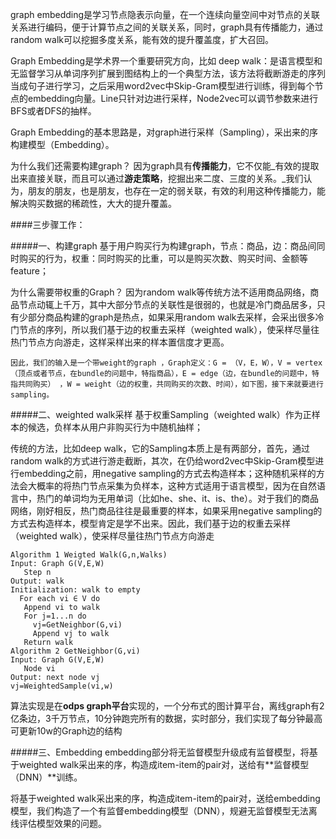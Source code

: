 
graph embedding是学习节点隐表示向量，在一个连续向量空间中对节点的关联关系进行编码，便于计算节点之间的关联关系，同时，graph具有传播能力，通过random walk可以挖掘多度关系，能有效的提升覆盖度，扩大召回。

Graph Embedding是学术界一个重要研究方向，比如
deep walk：是语言模型和无监督学习从单词序列扩展到图结构上的一个典型方法，该方法将截断游走的序列当成句子进行学习，之后采用word2vec中Skip-Gram模型进行训练，得到每个节点的embedding向量。Line只针对边进行采样，Node2vec可以调节参数来进行BFS或者DFS的抽样。

Graph Embedding的基本思路是，对graph进行采样（Sampling），采出来的序构建模型（Embedding）。

为什么我们还需要构建graph？
因为graph具有**传播能力**，它不仅能_有效的提取出来直接关联，而且可以通过**游走策略**，挖掘出来二度、三度的关系。_我们认为，朋友的朋友，也是朋友，也存在一定的弱关联，有效的利用这种传播能力，能解决购买数据的稀疏性，大大的提升覆盖。

####三步骤工作：

#####一、构建graph
基于用户购买行为构建graph，节点：商品，边：商品间同时购买的行为，权重：同时购买的比重，可以是购买次数、购买时间、金额等feature；

为什么需要带权重的Graph？
因为random walk等传统方法不适用商品网络，商品节点动辄上千万，其中大部分节点的关联性是很弱的，也就是冷门商品居多，只有少部分商品构建的graph是热点，如果采用random walk去采样，会采出很多冷门节点的序列，所以我们基于边的权重去采样（weighted walk），使采样尽量往热门节点方向游走，这样采样出来的样本置信度才更高。

```
因此，我们的输入是一个带weight的graph ，Graph定义：G = （V，E，W），V = vertex （顶点或者节点，在bundle的问题中，特指商品），E = edge（边，在bundle的问题中，特指共同购买） ，W = weight（边的权重，共同购买的次数、时间），如下图，接下来就要进行sampling。

```




#####二、weighted walk采样
基于权重Sampling（weighted walk）作为正样本的候选，负样本从用户非购买行为中随机抽样；

传统的方法，比如deep walk，它的Sampling本质上是有两部分，首先，通过random walk的方式进行游走截断，其次，在仍给word2vec中Skip-Gram模型进行embedding之前，用negative sampling的方式去构造样本；这种随机采样的方法会大概率的将热门节点采集为负样本，这种方式适用于语言模型，因为在自然语言中，热门的单词均为无用单词（比如he、she、it、is、the）。对于我们的商品网络，刚好相反，热门商品往往是最重要的样本，如果采用negative sampling的方式去构造样本，模型肯定是学不出来。因此，我们基于边的权重去采样（weighted walk），使采样尽量往热门节点方向游走


```
Algorithm 1 Weigted Walk(G,n,Walks)
Input: Graph G(V,E,W)
   Step n
Output: walk
Initialization: walk to empty
  For each vi ∈ V do
   Append vi to walk
   For j=1...n do
     vj=GetNeighbor(G,vi)
     Append vj to walk
   Return walk
Algorithm 2 GetNeighbor(G,vi)
Input: Graph G(V,E,W)
   Node vi
Output: next node vj
vj=WeightedSample(vi,w)
```
算法实现是在**odps graph平台**实现的，一个分布式的图计算平台，离线graph有2亿条边，3千万节点，10分钟跑完所有的数据，实时部分，我们实现了每分钟最高可更新10w的Graph边的结构


#####三、Embedding
embedding部分将无监督模型升级成有监督模型，将基于weighted walk采出来的序，构造成item-item的pair对，送给有**监督模型（DNN）**训练。

将基于weighted walk采出来的序，构造成item-item的pair对，送给embedding模型，我们构造了一个有监督embedding模型（DNN），规避无监督模型无法离线评估模型效果的问题。
